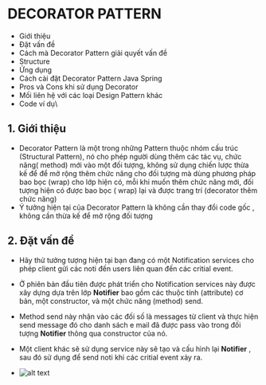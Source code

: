 # DECORATOR PATTERN

- Giới thiệu
- Đặt vấn đề
- Cách mà Decorator Pattern giải quyết vấn đề
- Structure 
- Ứng dụng
- Cách cài đặt Decorator Pattern Java Spring
- Pros và Cons khi sử dụng Decorator
- Mối liên hệ với các loại Design Pattern khác
- Code ví dụ\

## 1. Giới thiệu
- Decorator Pattern là một trong những Pattern thuộc nhóm cấu trúc (Structural Pattern), nó cho phép người dùng thêm các tác vụ, chức năng( method) mới vào một đối tượng, không sử dụng chiến lược thừa kế để để mở rộng thêm chức năng cho đối tượng mà dùng phương pháp bao bọc (wrap) cho lớp hiện có, mỗi khi muốn thêm chức năng mới, đối tượng hiện có được bao bọc ( wrap) lại và được trang trí (decorator thêm chức năng)
- Ý tưởng hiện tại của Decorator Pattern là không cần thay đổi code gốc , không cần thừa kế để mở rộng đối tượng 

## 2. Đặt vấn đề

- Hãy thử tưởng tượng hiện tại bạn đang có một Notification services cho phép client gửi các noti đến users liên quan đến các critial event.
- Ở phiên bản đầu tiên được phát triển cho Notification services này được xây dựng dựa trên lớp **Notifier** bao gồm các thuộc tính (attribute) cơ bản,  một constructor, và một chức năng (method) send.
- Method send này nhận vào các đối số là messages từ client và thực hiện send message đó cho danh sách e mail đã được pass vào trong đối tượng **Notifier** thông qua constructor của nó.
- Một client khác sẽ sử dụng service này sẽ tạo và cấu hình lại **Notifier** , sau đó sử dụng để send noti khi các critial event xảy ra.

- ![alt text](https://user-images.githubusercontent.com/57431066/142334969-7bb38abf-2e84-411f-9d88-93f9a3987360.png)


